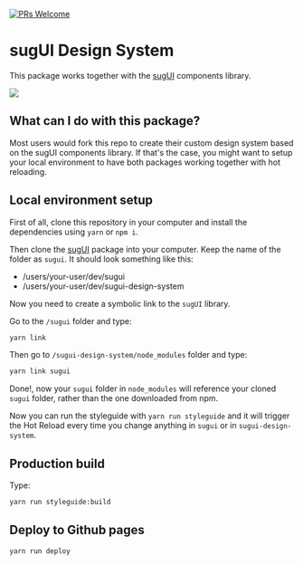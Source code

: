 [![PRs Welcome](https://img.shields.io/badge/PRs-welcome-brightgreen.svg?style=flat-square)](http://makeapullrequest.com)

# sugUI Design System

This package works together with the [sugUI](https://github.com/gazpachu/sugui) components library.

![](https://gazpachu.github.io/sugui-design-system/img/screenshot.jpg)

## What can I do with this package?

Most users would fork this repo to create their custom design system based on the sugUI components library. If that's the case, you might want to setup your local environment to have both packages working together with hot reloading.

## Local environment setup

First of all, clone this repository in your computer and install the dependencies using `yarn` or `npm i`.

Then clone the [sugUI](https://github.com/gazpachu/sugui) package into your computer. Keep the name of the folder as `sugui`. It should look something like this:

- /users/your-user/dev/sugui
- /users/your-user/dev/sugui-design-system

Now you need to create a symbolic link to the `sugUI` library.

Go to the `/sugui` folder and type:

```cmd
yarn link
```

Then go to `/sugui-design-system/node_modules` folder and type:

```cmd
yarn link sugui
```

Done!, now your `sugui` folder in `node_modules` will reference your cloned `sugui` folder, rather than the one downloaded from npm.

Now you can run the styleguide with `yarn run styleguide` and it will trigger the Hot Reload every time you change anything in `sugui` or in `sugui-design-system`.

## Production build

Type:

```cmd
yarn run styleguide:build
```

## Deploy to Github pages

```cmd
yarn run deploy
```
